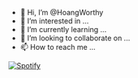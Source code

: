 - 👋 Hi, I’m @HoangWorthy
- 👀 I’m interested in ...
- 🌱 I’m currently learning ...
- 💞️ I’m looking to collaborate on ...
- 📫 How to reach me ...

[![Spotify](https://hoangworthy.vercel.app//api/spotify)](https://open.spotify.com/user/RainEveryFeet)

<!---
HoangWorthy/HoangWorthy is a ✨ special ✨ repository because its `README.md` (this file) appears on your GitHub profile.
You can click the Preview link to take a look at your changes.
--->
